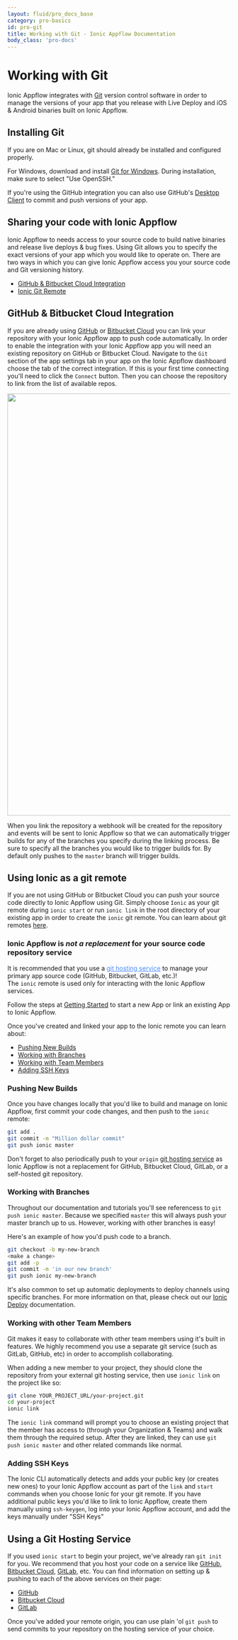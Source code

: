 ```yaml
---
layout: fluid/pro_docs_base
category: pro-basics
id: pro-git
title: Working with Git - Ionic Appflow Documentation
body_class: 'pro-docs'
---
```


# Working with Git

Ionic Appflow integrates with [Git](https://git-scm.com/book/en/v2/Getting-Started-About-Version-Control)
version control software in order to manage the versions of your app that you release with Live Deploy
and iOS & Android binaries built on Ionic Appflow.

## Installing Git
If you are on Mac or Linux, git should already be installed and configured properly.

For Windows, download and install [Git for Windows](https://git-scm.com/download/win).
During installation, make sure to select "Use OpenSSH."

If you're using the GitHub integration you can also use GitHub's [Desktop Client](https://desktop.github.com/)
to commit and push versions of your app.

## Sharing your code with Ionic Appflow

Ionic Appflow to needs access to your source code to build native binaries and release live deploys & bug fixes.
Using Git allows you to specify the exact versions of your app which you would like to operate on.
There are two ways in which you can give Ionic Appflow access you your source code and Git versioning history.

* [GitHub & Bitbucket Cloud Integration](#github--bitbucket-cloud-integration)
* [Ionic Git Remote](#ionic-git)


## GitHub & Bitbucket Cloud Integration

If you are already using [GitHub](https://github.com/) or [Bitbucket Cloud](https://bitbucket.org/)
you can link your repository with your Ionic Appflow app to push code automatically.
In order to enable the integration with your Ionic Appflow app you will need an existing repository on
GitHub or Bitbucket Cloud. Navigate to the `Git` section of the app settings tab in your app on the
Ionic Appflow dashboard choose the tab of the correct integration. If this is your first time connecting
you'll need to click the `Connect` button. Then you can choose the repository to link from the list of available repos.

<div style="text-align: center">
  <img style="width: 950px" src="/docs/v3/img/pro/github-connect-app.png?1">
</div>

When you link the repository a webhook will be created for the repository
and events will be sent to Ionic Appflow so that we can automatically trigger builds
for any of the branches you specify during the linking process.
Be sure to specify all the branches you would like to trigger builds for.
By default only pushes to the `master` branch will trigger builds.

## Using Ionic as a git remote

If you are not using GitHub or Bitbucket Cloud you can push your source code directly to Ionic Appflow using Git.
Simply choose `Ionic` as your git remote during `ionic start` or run `ionic link` in the root directory of your existing app
in order to create the `ionic` git remote.
You can learn about git remotes [here](https://git-scm.com/book/en/v2/Git-Basics-Working-with-Remotes).

<div class="alert alert-warning" role="alert">
  <h3>Ionic Appflow is <i>not a replacement</i> for your source code repository service</h3>
  It is recommended that you use a <a href="/docs/appflow/basics/git#using-a-git-hosting-service" style="color: #4a8bfc;">git hosting service</a>
  to manage your primary app source code (GitHub, Bitbucket,  GitLab, etc.)!
  <br />The <code>ionic</code> remote is used only for interacting with the Ionic Appflow services.
</div>

Follow the steps at [Getting Started](/docs/appflow/getting-started.html) to start a new App or
link an existing App to Ionic Appflow.

Once you've created and linked your app to the Ionic remote you can learn about:

* [Pushing New Builds](#pushing-new-builds)
* [Working with Branches](#working-with-branches)
* [Working with Team Members](#working-with-other-team-members)
* [Adding SSH Keys](#adding-ssh-keys)

### Pushing New Builds

Once you have changes locally that you'd like to build and manage on Ionic Appflow,
first commit your code changes, and then push to the `ionic` remote:

```bash
git add .
git commit -m "Million dollar commit"
git push ionic master
```

Don't forget to also periodically push to your `origin` [git hosting service](#using-a-git-hosting-service)
as Ionic Appflow is not a replacement for GitHub, Bitbucket Cloud, GitLab, or a self-hosted git repository.

### Working with Branches

Throughout our documentation and tutorials you'll see referencess to `git push ionic master`.
Because we specified `master` this will always push your master branch up to us.
However, working with other branches is easy!

Here's an example of how you'd push code to a branch.

```bash
git checkout -b my-new-branch
<make a change>
git add -p
git commit -m 'in our new branch'
git push ionic my-new-branch
```

It's also common to set up automatic deployments to deploy channels using specific branches.
For more information on that, please check out our [Ionic Deploy](/docs/appflow/deploy) documentation.

### Working with other Team Members

Git makes it easy to collaborate with other team members using it's built in features. We highly recommend you use a separate git service (such as GitLab, GitHub, etc) in order to accomplish collaborating.

When adding a new member to your project, they should clone the repository from your external git hosting service, then use `ionic link` on the project like so:

```bash
git clone YOUR_PROJECT_URL/your-project.git
cd your-project
ionic link
```

The `ionic link` command will prompt you to choose an existing project that the member
has access to (through your Organization & Teams) and walk them through the required setup.
After they are linked, they can use `git push ionic master` and other related commands like normal.

### Adding SSH Keys

The Ionic CLI automatically detects and adds your public key (or creates new ones) to your
Ionic Appflow account as part of the `link` and `start` commands when you choose Ionic for your git remote.
If you have additional public keys you'd like to link to Ionic Appflow, create them manually using `ssh-keygen`,
log into your Ionic Appflow account, and add the keys manually under "SSH Keys"

## Using a Git Hosting Service

If you used `ionic start` to begin your project, we've already ran `git init` for you.
We recommend that you host your code on a service like [GitHub](https://github.com/),
[Bitbucket Cloud](https://bitbucket.org/), [GitLab](https://gitlab.com), etc.
You can find information on setting up & pushing to each of the above services on their page:

* [GitHub](https://help.github.com/articles/adding-an-existing-project-to-github-using-the-command-line/)
* [Bitbucket Cloud](https://confluence.atlassian.com/bitbucket/repository-setup-877174034.html)
* [GitLab](https://docs.gitlab.com/ce/gitlab-basics/create-project.html)

Once you've added your remote origin, you can use plain 'ol `git push` to send commits to your
repository on the hosting service of your choice.
